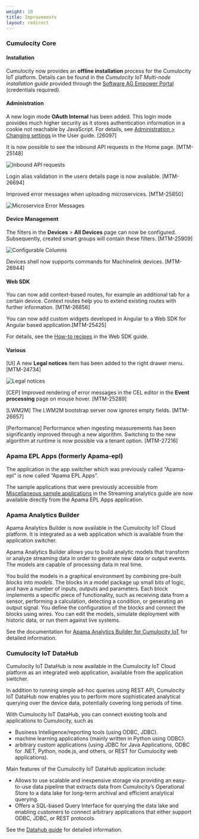 ```yaml
---
weight: 10
title: Improvements
layout: redirect
---
```



### Cumulocity Core

#### Installation

Cumulocity now provides an **offline installation** process for the Cumulocity IoT platform. Details can be found in the *Cumulocity IoT Multi-node installation guide* provided through the [Software AG Empower Portal](https://empower.softwareag.com) (credentials required).

#### Administration

A new login mode **OAuth Internal** has been added. This login mode provides much higher security as it stores authentication information in a cookie not reachable by JavaScript. For details, see [Administration > Changing settings](/guides/users-guide/administration/#changing-settings) in the User guide. [26097]

It is now possible to see the inbound API requests in the Home page. [MTM-25148]

![Inbound API requests](/guides/images/release-notes/inbound-api-requests.png)

Login alias validation in the users details page is now available. [MTM-26694]

Improved error messages when uploading microservices. [MTM-25850]

![Microservice Error Messages](/guides/images/release-notes/microservice-error-messages.png)


#### Device Management

The filters in the **Devices** > **All Devices** page can now be configured. Subsequently, created smart groups will contain these filters. [MTM-25909]

![Configurable Columns](/guides/images/release-notes/configurable-columns.png) 

Devices shell now supports commands for Machinelink devices. [MTM-26944]
 

#### Web SDK

You can now add context-based routes, for example an additional tab for a certain device. Context routes help you to extend existing routes with further information. [MTM-26856]  

You can now add custom widgets developed in Angular to a Web SDK for Angular based application.[MTM-25425]

For details, see the [How-to recipes](/guides/web/how-to/) in the Web SDK guide.

#### Various

[UI] A new **Legal notices** item has been added to the right drawer menu. [MTM-24734]

![Legal notices](/guides/images/release-notes/legal-notices.png)

[CEP] Improved rendering of error messages in the CEL editor in the **Event processing** page on mouse hover. [MTM-25289]

[LWM2M] The LWM2M bootstrap server now ignores empty fields. [MTM-26657]

[Performance] Performance when ingesting measurements has been significantly improved through a new algorithm. Switching to the new algorithm at runtime is now possible via a tenant option. [MTM-27216]


### Apama EPL Apps (formerly Apama-epl)

The application in the app switcher which was previously called “Apama-epl” is now called “Apama EPL Apps”.

The sample applications that were previously accessible from [Miscellaneous sample applications](/guides/apama/examples/#misc-applications) in the Streaming analytics guide are now available directly from the Apama EPL Apps application. 


### Apama Analytics Builder

Apama Analytics Builder is now available in the Cumulocity IoT Cloud platform. It is integrated as a web application which is available from the application switcher. 

Apama Analytics Builder allows you to build analytic models that transform or analyze streaming data in order to generate new data or output events. The models are capable of processing data in real time.

You build the models in a graphical environment by combining pre-built *blocks* into *models*. The blocks in a model package up small bits of logic, and have a number of inputs, outputs and parameters. Each block implements a specific piece of functionality, such as receiving data from a sensor, performing a calculation, detecting a condition, or generating an output signal. You define the configuration of the blocks and connect the blocks using wires. You can edit the models, simulate deployment with historic data, or run them against live systems.

See the documentation for [Apama Analytics Builder for Cumulocity IoT](https://documentation.softwareag.com/onlinehelp/Rohan/Analytics_Builder/pab10-5/apama-pab-webhelp/index.html#page/apamaanalyticsbuilder-webhelp%2Fto-AnaBui_help_index.html) for detailed information.

### Cumulocity IoT DataHub

Cumulocity IoT DataHub is now available in the Cumulocity IoT Cloud platform as an integrated web application, available from the application switcher. 

In addition to running simple ad-hoc queries using REST API, Cumulocity IoT DataHub now enables you to perform more sophisticated analytical querying over the device data, potentially covering long periods of time.

With Cumulocity IoT DataHub, you can connect existing tools and applications to Cumulocity, such as 

* Business Intelligence/reporting tools (using ODBC, JDBC).
* machine learning applications (mainly written in Python using ODBC).
* arbitrary custom applications (using JDBC for Java Applications, ODBC for .NET, Python, node.js, and others, or REST for Cumulocity web applications).

Main features of the Cumulocity IoT DataHub application include:

* Allows to use scalable and inexpensive storage via providing an easy-to-use data pipeline that extracts data from Cumulocity’s Operational Store to a data lake for long-term archival and efficient analytical querying.
* Offers a SQL-based Query Interface for querying the data lake and enabling customers to connect arbitrary applications that either support ODBC, JDBC, or REST protocols.

See the [Datahub guide](/guides/datahub/datahub-overview) for detailed information.

